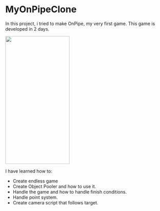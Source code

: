 # MyOnPipeClone
In this project, i tried to make OnPipe, my very first game. This game is developed in 2 days.

<img src="https://media0.giphy.com/media/AF1Uoib38yVd7b3pEa/giphy.gif" width="200" height="400" />

I have learned how to:

- Create endless game
- Create Object Pooler and how to use it.
- Handle the game and how to handle finish conditions.
- Handle point system.
- Create camera script that follows target.
